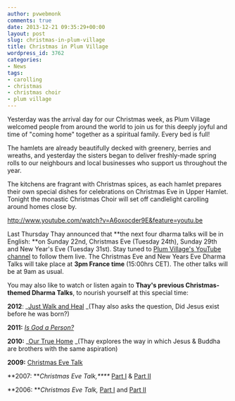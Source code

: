 ```yaml
---
author: pvwebmonk
comments: true
date: 2013-12-21 09:35:29+00:00
layout: post
slug: christmas-in-plum-village
title: Christmas in Plum Village
wordpress_id: 3762
categories:
- News
tags:
- carolling
- christmas
- christmas choir
- plum village
---
```


Yesterday was the arrival day for our Christmas week, as Plum Village welcomed people from around the world to join us for this deeply joyful and time of "coming home" together as a spiritual family. Every bed is full!

The hamlets are already beautifully decked with greenery, berries and wreaths, and yesterday the sisters began to deliver freshly-made spring rolls to our neighbours and local businesses who support us throughout the year.

The kitchens are fragrant with Christmas spices, as each hamlet prepares their own special dishes for celebrations on Christmas Eve in Upper Hamlet. Tonight the monastic Christmas Choir will set off candlelight carolling around homes close by.

http://www.youtube.com/watch?v=A6oxocder9E&feature=youtu.be

Last Thursday Thay announced that **the next four dharma talks will be in English: **on Sunday 22nd, Christmas Eve (Tuesday 24th), Sunday 29th and New Year's Eve (Tuesday 31st). Stay tuned to [Plum Village's YouTube channel](http://www.youtube.com/plumvillage) to follow them live. The Christmas Eve and New Years Eve Dharma Talks will take place at **3pm France time** (15:00hrs CET). The other talks will be at 9am as usual.

You may also like to watch or listen again to **Thay's previous Christmas-themed Dharma Talks**, to nourish yourself at this special time:

**2012**: _[Just Walk and Heal](http://tnhaudio.org/2012/12/) _(Thay also asks the question, Did Jesus exist before he was born?)

**2011:** [_Is God a Person?_
](http://tnhaudio.org/2011/12/24/god-can-be-a-person/)

**2010:** _[Our True Home](http://tnhaudio.org/2010/12/24/beehives-and-our-true-home-a-christmas-eve-talk/) _(Thay explores the way in which Jesus & Buddha are brothers with the same aspiration)

**2009:** [Christmas Eve Talk](http://tnhaudio.org/2009/12/24/christmas-in-plum-village-2/)

**2007: **_Christmas Eve Talk,****_ [Part I](http://langmai.org/pub/Winter_2007_2008/TNH-2007-12-24-ENG-RAW%20Part01.mp3) & [Part II](http://langmai.org/pub/Winter_2007_2008/TNH-2007-12-24-ENG-RAW%20Part02.mp3)

**2006: **_Christmas Eve Talk,_ [Part I](http://langmai.org/pub/Winter_Retreat_2006_2007/TNH_2006_12_24/TNH-2006-12-24-ENG-64kbps-RAWpart01.mp3) and [Part II](http://langmai.org/pub/Winter_Retreat_2006_2007/TNH_2006_12_24/TNH-2006-12-24-ENG-64kbps-RAWpart02.mp3)




